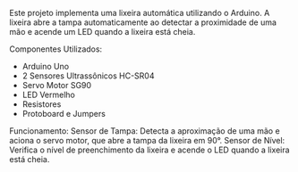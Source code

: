 Este projeto implementa uma lixeira automática utilizando o Arduino. A lixeira abre a tampa automaticamente ao detectar a proximidade de uma mão e acende um LED quando a lixeira está cheia.

Componentes Utilizados:
- Arduino Uno
- 2 Sensores Ultrassônicos HC-SR04
- Servo Motor SG90
- LED Vermelho
- Resistores
- Protoboard e Jumpers

Funcionamento:
Sensor de Tampa: Detecta a aproximação de uma mão e aciona o servo motor, que abre a tampa da lixeira em 90°.
Sensor de Nível: Verifica o nível de preenchimento da lixeira e acende o LED quando a lixeira está cheia.
